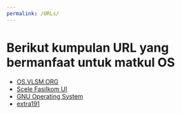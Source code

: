 ```yaml
---
permalink: /URLs/
---
```


# Berikut kumpulan URL yang bermanfaat untuk matkul OS

* [OS.VLSM.ORG](https://os.vlsm.org/)
* [Scele Fasilkom UI](scele.cs.ui.ac.id)
* [GNU Operating System](https://www.gnu.org/)
* [extra191](https://extra191.vlsm.org/contents/badak//)
